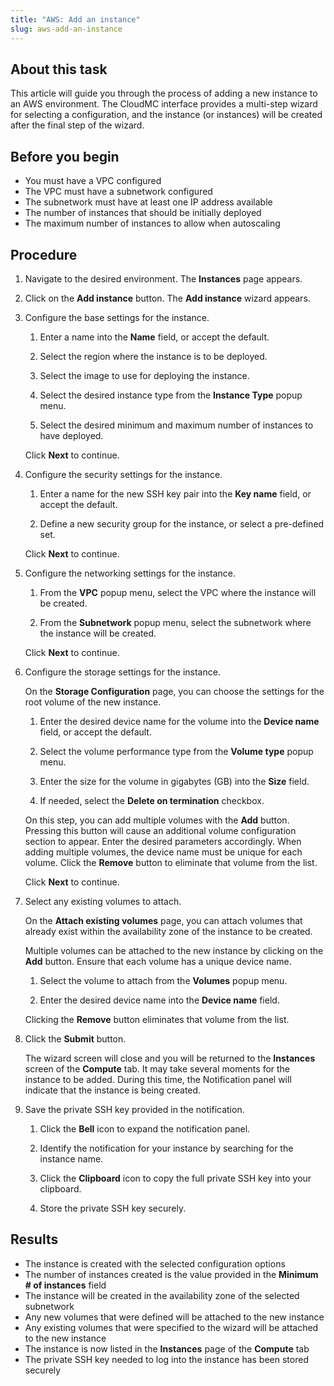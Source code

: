 ```yaml
---
title: "AWS: Add an instance"
slug: aws-add-an-instance
---
```


## About this task

This article will guide you through the process of adding a new instance to an AWS environment. The CloudMC interface provides a multi-step wizard for selecting a configuration, and the instance \(or instances\) will be created after the final step of the wizard.

## Before you begin

- You must have a VPC configured
- The VPC must have a subnetwork configured
- The subnetwork must have at least one IP address available
- The number of instances that should be initially deployed
- The maximum number of instances to allow when autoscaling

## Procedure

1. Navigate to the desired environment. The **Instances** page appears.

2. Click on the **Add instance** button. The **Add instance** wizard appears.

3. Configure the base settings for the instance.

    1. Enter a name into the **Name** field, or accept the default.

    2. Select the region where the instance is to be deployed.

    3. Select the image to use for deploying the instance.

    4. Select the desired instance type from the **Instance Type** popup menu.

    5. Select the desired minimum and maximum number of instances to have deployed.

    Click **Next** to continue.

4. Configure the security settings for the instance.

    1. Enter a name for the new SSH key pair into the **Key name** field, or accept the default.

    2. Define a new security group for the instance, or select a pre-defined set.

    Click **Next** to continue.

5. Configure the networking settings for the instance.

    1. From the **VPC** popup menu, select the VPC where the instance will be created.

    2. From the **Subnetwork** popup menu, select the subnetwork where the instance will be created.

    Click **Next** to continue.

6. Configure the storage settings for the instance.

    On the **Storage Configuration** page, you can choose the settings for the root volume of the new instance.

    1. Enter the desired device name for the volume into the **Device name** field, or accept the default.

    2. Select the volume performance type from the **Volume type** popup menu.

    3. Enter the size for the volume in gigabytes \(GB\) into the **Size** field.

    4. If needed, select the **Delete on termination** checkbox.

    On this step, you can add multiple volumes with the **Add** button. Pressing this button will cause an additional volume configuration section to appear. Enter the desired parameters accordingly. When adding multiple volumes, the device name must be unique for each volume. Click the **Remove** button to eliminate that volume from the list.

    Click **Next** to continue.

7. Select any existing volumes to attach.

    On the **Attach existing volumes** page, you can attach volumes that already exist within the availability zone of the instance to be created.

    Multiple volumes can be attached to the new instance by clicking on the **Add** button. Ensure that each volume has a unique device name.

    1. Select the volume to attach from the **Volumes** popup menu.

    2. Enter the desired device name into the **Device name** field.

    Clicking the **Remove** button eliminates that volume from the list.

8. Click the **Submit** button.

    The wizard screen will close and you will be returned to the **Instances** screen of the **Compute** tab. It may take several moments for the instance to be added. During this time, the Notification panel will indicate that the instance is being created.

9. Save the private SSH key provided in the notification.

    1. Click the **Bell** icon to expand the notification panel.

    2. Identify the notification for your instance by searching for the instance name.

    3. Click the **Clipboard** icon to copy the full private SSH key into your clipboard.

    4. Store the private SSH key securely.

## Results

- The instance is created with the selected configuration options
- The number of instances created is the value provided in the **Minimum \# of instances** field
- The instance will be created in the availability zone of the selected subnetwork
- Any new volumes that were defined will be attached to the new instance
- Any existing volumes that were specified to the wizard will be attached to the new instance
- The instance is now listed in the **Instances** page of the **Compute** tab
- The private SSH key needed to log into the instance has been stored securely
